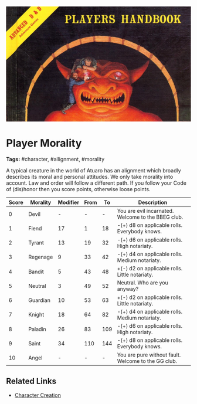 ![header](../assets/images/heading.jpg)

# Player Morality

**Tags:** #character, #allignment, #morality 

A typical creature in the world of Atuaro has an alignment which broadly describes its moral and personal attitudes. We only take morality into account. Law and order will follow a different path. If you follow your Code of (dis)honor then you score points, otherwise loose points.

| Score | Morality | Modifier | From | To | Description | 
| ----- | -------- | -------- | ---- | -- | ----------- |
| 0 | Devil | - | - | - | You are evil incarnated. Welcome to the BBEG club. |
| 1 | Fiend | 17 | 1 | 18 | -(+) d8 on applicable rolls. Everybody knows. |
| 2 | Tyrant | 13 | 19 | 32 | -(+) d6 on applicable rolls. High notariaty. |
| 3 | Regenage | 9 | 33 | 42 | -(+) d4 on applicable rolls. Medium notariaty. |
| 4 | Bandit | 5 | 43 | 48 | +(-) d2 on applicable rolls. Little notariaty. |
| 5 | Neutral | 3 | 49 | 52 | Neutral. Who are you anyway? |
| 6 | Guardian | 10 | 53 | 63 | +(-) d2 on applicable rolls. Little notariaty. |
| 7 | Knight | 18 | 64 | 82 | -(+) d4 on applicable rolls. Medium notariaty. |
| 8 | Paladin | 26 | 83 | 109 | -(+) d6 on applicable rolls. High notariaty. |
| 9 | Saint | 34 | 110 | 144 | -(+) d8 on applicable rolls. Everybody knows. |
| 10 | Angel | - | - | - | You are pure without fault. Welcome to the GG club. |

## Related Links
- [Character Creation](../20_character_creation.md)